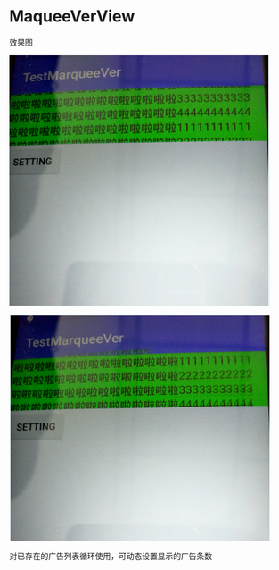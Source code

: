 # MaqueeVerView

效果图

![alt text](img/a.png)



![alt text](img/b.png)


对已存在的广告列表循环使用，可动态设置显示的广告条数

